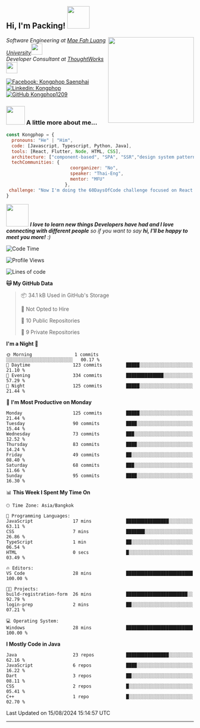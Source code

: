 <h2> Hi, I'm Packing! <img src="https://media.giphy.com/media/mGcNjsfWAjY5AEZNw6/giphy.gif" width="60"></h2>
<img align='right' src="https://media.giphy.com/media/ieyl9zmCjO4b4t6qoY/giphy.gif" width="230">
<p><em>Software Engineering at <a href="http://www.unb.br">Mae Fah Luang University</a><img src="https://media.giphy.com/media/fYSnHlufseco8Fh93Z/giphy.gif" width="30"></br>Developer Consultant at <a href="https://www.thoughtworks.com">ThoughtWorks</a><img src="https://media.giphy.com/media/WUlplcMpOCEmTGBtBW/giphy.gif" width="30"> 
</em></p>

[![Facebook: Kongphop Saenphai](https://img.shields.io/badge/-Kongphop%20Saenphai-1877F2?style=flat-square&logo=facebook&logoColor=white&link=https://www.facebook.com/profile.php?id=100009078336515)](https://www.facebook.com/profile.php?id=100009078336515)
[![Linkedin: Kongphop](https://img.shields.io/badge/-Kongphop-blue?style=flat-square&logo=Linkedin&logoColor=white&link=https://www.linkedin.com/in/kongphop-saenphai-34a557288/)](https://www.linkedin.com/in/kongphop-saenphai-34a557288/)
[![GitHub Kongphop1209](https://img.shields.io/github/followers/Kongphop1209?label=follow&style=social)](https://github.com/kongphop1209)


### <img src="https://media.giphy.com/media/VgCDAzcKvsR6OM0uWg/giphy.gif" width="50"> A little more about me...  

```javascript
const Kongphop = {
  pronouns: "He" | "Him",
  code: [Javascript, Typescript, Python, Java],
  tools: [React, Flutter, Node, HTML, CSS],
  architecture: ["component-based", "SPA", "SSR","design system pattern"],
  techCommunities: {
                        coorganizer: "No",
                        speaker: "Thai-Eng",
                        mentor: "MFU"
                      },
 challenge: "Now I'm doing the 60DaysOfCode challenge focused on React and Mobile App"
}
```

<img src="https://media.giphy.com/media/LnQjpWaON8nhr21vNW/giphy.gif" width="60"> <em><b>I love to learn new things Developers have had and I love connecting with different people</b> so if you want to say <b>hi, I'll be happy to meet you more!</b> :)</em>

<!--START_SECTION:waka-->
![Code Time](http://img.shields.io/badge/Code%20Time-55%20hrs%2015%20mins-blue)

![Profile Views](http://img.shields.io/badge/Profile%20Views-0-blue)

![Lines of code](https://img.shields.io/badge/From%20Hello%20World%20I%27ve%20Written-6.8%20million%20lines%20of%20code-blue)

**🐱 My GitHub Data** 

> 📦 34.1 kB Used in GitHub's Storage 
 > 
> 🚫 Not Opted to Hire
 > 
> 📜 10 Public Repositories 
 > 
> 🔑 9 Private Repositories 
 > 
**I'm a Night 🦉** 

```text
🌞 Morning                1 commits           ░░░░░░░░░░░░░░░░░░░░░░░░░   00.17 % 
🌆 Daytime                123 commits         █████░░░░░░░░░░░░░░░░░░░░   21.10 % 
🌃 Evening                334 commits         ██████████████░░░░░░░░░░░   57.29 % 
🌙 Night                  125 commits         █████░░░░░░░░░░░░░░░░░░░░   21.44 % 
```
📅 **I'm Most Productive on Monday** 

```text
Monday                   125 commits         █████░░░░░░░░░░░░░░░░░░░░   21.44 % 
Tuesday                  90 commits          ████░░░░░░░░░░░░░░░░░░░░░   15.44 % 
Wednesday                73 commits          ███░░░░░░░░░░░░░░░░░░░░░░   12.52 % 
Thursday                 83 commits          ████░░░░░░░░░░░░░░░░░░░░░   14.24 % 
Friday                   49 commits          ██░░░░░░░░░░░░░░░░░░░░░░░   08.40 % 
Saturday                 68 commits          ███░░░░░░░░░░░░░░░░░░░░░░   11.66 % 
Sunday                   95 commits          ████░░░░░░░░░░░░░░░░░░░░░   16.30 % 
```


📊 **This Week I Spent My Time On** 

```text
🕑︎ Time Zone: Asia/Bangkok

💬 Programming Languages: 
JavaScript               17 mins             ████████████████░░░░░░░░░   63.11 % 
CSS                      7 mins              ███████░░░░░░░░░░░░░░░░░░   26.86 % 
TypeScript               1 min               ██░░░░░░░░░░░░░░░░░░░░░░░   06.54 % 
HTML                     0 secs              █░░░░░░░░░░░░░░░░░░░░░░░░   03.49 % 

🔥 Editors: 
VS Code                  28 mins             █████████████████████████   100.00 % 

🐱‍💻 Projects: 
build-registration-form  26 mins             ███████████████████████░░   92.79 % 
login-prep               2 mins              ██░░░░░░░░░░░░░░░░░░░░░░░   07.21 % 

💻 Operating System: 
Windows                  28 mins             █████████████████████████   100.00 % 
```

**I Mostly Code in Java** 

```text
Java                     23 repos            ████████████████░░░░░░░░░   62.16 % 
JavaScript               6 repos             ████░░░░░░░░░░░░░░░░░░░░░   16.22 % 
Dart                     3 repos             ██░░░░░░░░░░░░░░░░░░░░░░░   08.11 % 
CSS                      2 repos             █░░░░░░░░░░░░░░░░░░░░░░░░   05.41 % 
C++                      1 repo              █░░░░░░░░░░░░░░░░░░░░░░░░   02.70 % 
```




 Last Updated on 15/08/2024 15:14:57 UTC
<!--END_SECTION:waka-->


---


